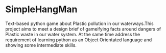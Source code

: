 # SimpleHangMan
Text-based python game about Plastic pollution in our waterways.This project aims to meet a design brief of gameifying facts around dangers of Plastic waste in our water system.
At the same time address the requirement of learning python as an Object Orientated language and showing some intermediate skills. 
